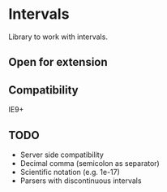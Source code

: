 # Intervals 

Library to work with intervals.

## Open for extension

## Compatibility
IE9+

## TODO

* Server side compatibility
* Decimal comma (semicolon as separator)
* Scientific notation (e.g. 1e-17)
* Parsers with discontinuous intervals